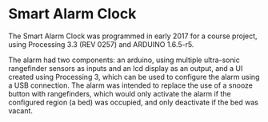 # Smart Alarm Clock

The Smart Alarm Clock was programmed in early 2017 for a course project, using Processing 3.3 (REV 0257) and ARDUINO 1.6.5-r5.

The alarm had two components: an arduino, using multiple ultra-sonic rangefinder sensors as inputs and an lcd display as an output, and a UI created using Processing 3, which can be used to configure the alarm using a USB connection. The alarm was intended to replace the use of a snooze button with rangefinders, which would only activate the alarm if the configured region (a bed) was occupied, and only deactivate if the bed was vacant.